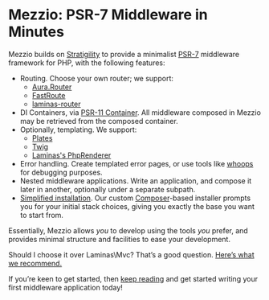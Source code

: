# Mezzio: PSR-7 Middleware in Minutes

Mezzio builds on [Stratigility](https://docs.laminas.dev/laminas-stratigility/)
to provide a minimalist [PSR-7](http://www.php-fig.org/psr/psr-7/) middleware
framework for PHP, with the following features:

- Routing. Choose your own router; we support:
    - [Aura.Router](https://github.com/auraphp/Aura.Router)
    - [FastRoute](https://github.com/nikic/FastRoute)
    - [laminas-router](https://github.com/laminas/laminas-router)
- DI Containers, via [PSR-11 Container](https://www.php-fig.org/psr/psr-11/).
  All middleware composed in Mezzio may be retrieved from the composed
  container.
- Optionally, templating. We support:
    - [Plates](http://platesphp.com/)
    - [Twig](http://twig.sensiolabs.org/)
    - [Laminas's PhpRenderer](https://docs.laminas.dev/laminas-view/)
- Error handling. Create templated error pages, or use tools like
  [whoops](https://github.com/filp/whoops) for debugging purposes.
- Nested middleware applications. Write an application, and compose it later
  in another, optionally under a separate subpath.
- [Simplified installation](getting-started/skeleton.md). Our custom
  [Composer](https://getcomposer.org)-based installer prompts you for your
  initial stack choices, giving you exactly the base you want to start from.

Essentially, Mezzio allows _you_ to develop using the tools _you_ prefer,
and provides minimal structure and facilities to ease your development.

Should I choose it over Laminas\Mvc?
That’s a good question. [Here’s what we recommend.](why-mezzio.md)

If you’re keen to get started, then [keep reading](getting-started/features.md)
and get started writing your first middleware application today!
